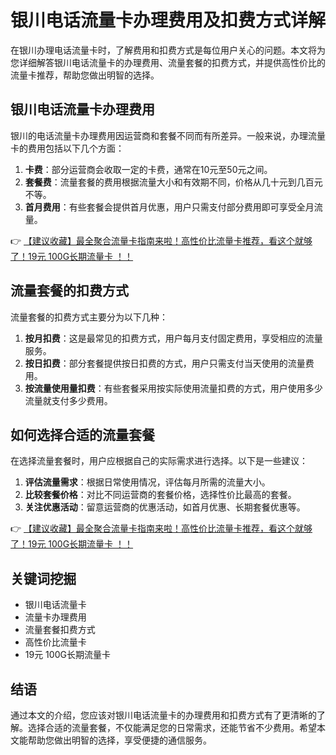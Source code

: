 # 银川电话流量卡办理费用及扣费方式详解

在银川办理电话流量卡时，了解费用和扣费方式是每位用户关心的问题。本文将为您详细解答银川电话流量卡的办理费用、流量套餐的扣费方式，并提供高性价比的流量卡推荐，帮助您做出明智的选择。

## 银川电话流量卡办理费用

银川的电话流量卡办理费用因运营商和套餐不同而有所差异。一般来说，办理流量卡的费用包括以下几个方面：

1. **卡费**：部分运营商会收取一定的卡费，通常在10元至50元之间。
2. **套餐费**：流量套餐的费用根据流量大小和有效期不同，价格从几十元到几百元不等。
3. **首月费用**：有些套餐会提供首月优惠，用户只需支付部分费用即可享受全月流量。

👉 [【建议收藏】最全聚合流量卡指南来啦！高性价比流量卡推荐，看这个就够了！19元 100G长期流量卡 ！！](https://bit.ly/Liuliangka)

## 流量套餐的扣费方式

流量套餐的扣费方式主要分为以下几种：

1. **按月扣费**：这是最常见的扣费方式，用户每月支付固定费用，享受相应的流量服务。
2. **按日扣费**：部分套餐提供按日扣费的方式，用户只需支付当天使用的流量费用。
3. **按流量使用量扣费**：有些套餐采用按实际使用流量扣费的方式，用户使用多少流量就支付多少费用。

## 如何选择合适的流量套餐

在选择流量套餐时，用户应根据自己的实际需求进行选择。以下是一些建议：

1. **评估流量需求**：根据日常使用情况，评估每月所需的流量大小。
2. **比较套餐价格**：对比不同运营商的套餐价格，选择性价比最高的套餐。
3. **关注优惠活动**：留意运营商的优惠活动，如首月优惠、长期套餐优惠等。

👉 [【建议收藏】最全聚合流量卡指南来啦！高性价比流量卡推荐，看这个就够了！19元 100G长期流量卡 ！！](https://bit.ly/Liuliangka)

## 关键词挖掘

- 银川电话流量卡
- 流量卡办理费用
- 流量套餐扣费方式
- 高性价比流量卡
- 19元 100G长期流量卡

## 结语

通过本文的介绍，您应该对银川电话流量卡的办理费用和扣费方式有了更清晰的了解。选择合适的流量套餐，不仅能满足您的日常需求，还能节省不少费用。希望本文能帮助您做出明智的选择，享受便捷的通信服务。
